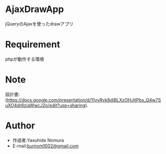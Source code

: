 # AjaxDrawApp
 
jQueryのAjaxを使ったdrawアプリ
 
# Requirement
 
phpが動作する環境
 
# Note
 
設計書:(https://docs.google.com/presentation/d/11vyRyk8djBLXzOHJjtPbs_Q4w7SuXO4dr6ziaWwcJ2o/edit?usp=sharing).
 
# Author

* 作成者:Yasuhide Nomura 
* E-mail:burirom1002@gmail.com